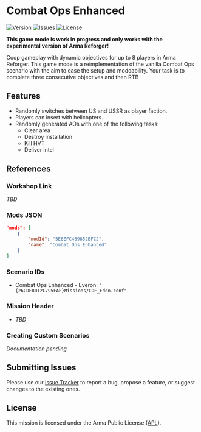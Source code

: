# Combat Ops Enhanced

[![Version](https://img.shields.io/github/release/Kexanone/CombatOpsEnhanced_AR.svg?label=Version&colorB=007EC6&style=flat-square)](https://github.com/Kexanone/CombatOpsEnhanced_AR/releases/latest)
[![Issues](https://img.shields.io/github/issues-raw/Kexanone/CombatOpsEnhanced_AR.svg?label=Issues&style=flat-square)](https://github.com/Kexanone/CombatOpsEnhanced_AR/issues)
[![License](https://img.shields.io/badge/License-APL-orange.svg?style=flat-square)](https://github.com/Kexanone/CombatOpsEnhanced_AR/blob/experimental/LICENSE.md)

**This game mode is work in progress and only works with the experimental version of Arma Reforger!**

Coop gameplay with dynamic objectives for up to 8 players in Arma Reforger.
This game mode is a reimplementation of the vanilla Combat Ops scenario with the aim to ease the setup and moddability.
Your task is to complete three consecutive objectives and then RTB

## Features

- Randomly switches between US and USSR as player faction.
- Players can insert with helicopters.
- Randomly generated AOs with one of the following tasks:
  - Clear area
  - Destroy installation
  - Kill HVT
  - Deliver intel

## References

### Workshop Link

_TBD_

### Mods JSON

```json
"mods": [
    {
        "modId": "5E6EFC469852BFC2",
        "name": "Combat Ops Enhanced"
    }
]
```

### Scenario IDs

- Combat Ops Enhanced - Everon: `"{26CDF8012C795FAF}Missions/COE_Eden.conf"`

### Mission Header

- _TBD_

### Creating Custom Scenarios

_Documentation pending_

## Submitting Issues

Please use our [Issue Tracker](https://github.com/Kexanone/CombatOpsEnhanced_AR/issues/new/choose) to report a bug, propose a feature, or suggest changes to the existing ones.

## License
This mission is licensed under the Arma Public License ([APL](https://github.com/Kexanone/CombatOpsEnhanced_AR/blob/experimental/LICENSE.md)).


